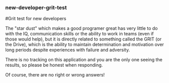 ### new-developer-grit-test
#Grit test for new developers


The "star dust" which makes a good programer great has very little to do with the IQ, communication skills or the ability to work in teams (even if those would help), but it is directly related to something called the GRIT (or the Drive), which is the ability to maintain determination and motivation over long periods despite experiences with failure and adversity.

There is no tracking on this application and you are the only one seeing the results, so please be honest when responding.

Of course, there are no right or wrong answers! 

